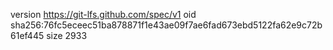 version https://git-lfs.github.com/spec/v1
oid sha256:76fc5eceec51ba878871f1e43ae09f7ae6fad673ebd5122fa62e9c72b61ef445
size 2933
